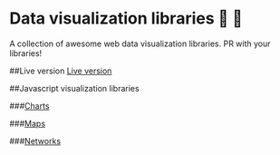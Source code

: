 # Data visualization libraries :closed_book: :closed_book:
A collection of awesome web data visualization libraries. PR with your libraries!

##Live version
[Live version](http://0xnacho.github.io/Awesome-Javascript-Data-Visualization/)

##Javascript visualization libraries

###[Charts](https://github.com/0xNacho/Awesome-Javascript-Data-Visualization/blob/master/Charts.md)

###[Maps](https://github.com/0xNacho/Awesome-Javascript-Data-Visualization/blob/master/Maps.md)

###[Networks](https://github.com/0xNacho/Awesome-Javascript-Data-Visualization/blob/master/Networks.md)

